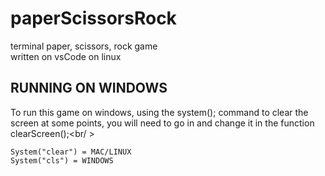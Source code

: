 # paperScissorsRock
terminal paper, scissors, rock game<br />
written on vsCode on linux

## RUNNING ON WINDOWS
To run this game on windows, using the system(); command to clear the screen at some points, you will need to go in and change it in the function clearScreen();<br/ > 
```
System("clear") = MAC/LINUX
System("cls") = WINDOWS
```
